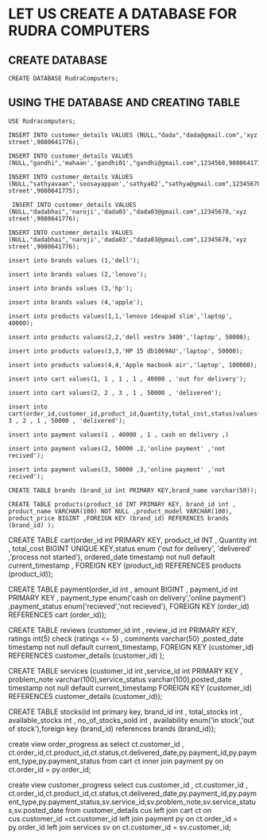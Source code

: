 # LET US CREATE A DATABASE FOR RUDRA COMPUTERS

## CREATE DATABASE
``` mysql
CREATE DATABASE RudraComputers;
```
## USING THE DATABASE AND CREATING TABLE
``` mysql
USE Rudracomputers;
 ```
 ``` mysql
 INSERT INTO customer_details VALUES (NULL,"dada","dada@gmail.com",'xyz street',9080641776);
  ```
 ``` mysql
 INSERT INTO customer_details VALUES (NULL,"gandhi",'mahaan','gandhi01',"gandhi@gmail.com",1234568,9080641774);
  ```
   ``` mysql
 INSERT INTO customer_details VALUES (NULL,"sathyavaan",'soosayappan','sathya02',"sathya@gmail.com",12345678,'xyz street',9080641775);
  ```
 ``` mysql
  INSERT INTO customer_details VALUES (NULL,"dadabhai",'naroji','dada03',"dada03@gmail.com",12345678,'xyz street',9080641776);
  ```
 ``` mysql
 INSERT INTO customer_details VALUES (NULL,"dadabhai",'naroji','dada03',"dada03@gmail.com",12345678,'xyz street',9080641776);
  ```

 ``` mysql
insert into brands values (1,'dell');
 ``` 

 ``` mysql
 insert into brands values (2,'lenovo');
  ```
 ``` mysql
 insert into brands values (3,'hp');
  ```
 ``` mysql
 insert into brands values (4,'apple');
 ```
 ``` mysql
insert into products values(1,1,'lenovo ideapad slim','laptop', 40000);
 ``` 
  ``` mysql
 insert into products values(2,2,'dell vestro 3400','laptop', 50000);
 ``` 
  ``` mysql
 insert into products values(3,3,'HP 15 db1069AU','laptop', 50000);
 ``` 
  ``` mysql
 insert into products values(4,4,'Apple macbook air','laptop', 100000);
 ```

 ``` mysql
insert into cart values(1, 1 , 1 , 1 , 40000 , 'out for delivery');
 ``` 
  ``` mysql
insert into cart values(2, 2 , 3 , 1 , 50000 , 'delivered');
 ``` 

  ``` mysql
insert into cart(order_id,customer_id,product_id,Quantity,total_cost,status)values(3, 3 , 2 , 1 , 50000 , 'delivered');
 ``` 


 ``` mysql
insert into payment values(1 , 40000 , 1 , cash on delivery ,)
 ``` 
  ``` mysql
insert into payment values(2, 50000 ,2,'online payment' ,'not recived');
 ``` 
  ``` mysql
insert into payment values(3, 50000 ,3,'online payment' ,'not recived');
 ``` 

 ``` mysql
CREATE TABLE brands (brand_id int PRIMARY KEY,brand_name varchar(50));
 ``` 

  ``` mysql
CREATE TABLE products(product_id INT PRIMARY KEY, brand_id int , product_name VARCHAR(100) NOT NULL ,product_model VARCHAR(100), product_price BIGINT ,FOREIGN KEY (brand_id) REFERENCES brands (brand_id) );
  ``` 

 CREATE TABLE cart(order_id int PRIMARY KEY, product_id INT , Quantity int , total_cost BIGINT UNIQUE KEY,status enum ('out for delivery', 'delivered' ,'process not started'), ordered_date timestamp not null default current_timestamp , FOREIGN KEY (product_id) REFERENCES products (product_id));

 CREATE TABLE payment(order_id int , amount BIGINT , payment_id int PRIMARY KEY , payment_type enum('cash on delivery','online payment') ,payment_status  enum('recieved','not recieved'), FOREIGN KEY (order_id) REFERENCES cart (order_id));


  CREATE TABLE reviews (customer_id int , review_id int PRIMARY KEY, ratings int(5) check (ratings <= 5) , comments varchar(50) ,posted_date timestamp not null default current_timestamp, FOREIGN KEY (customer_id) REFERENCES customer_details (customer_id) );

 CREATE TABLE services (customer_id int ,service_id int PRIMARY KEY , problem_note varchar(100),service_status varchar(100),posted_date timestamp not null default current_timestamp  FOREIGN KEY (customer_id) REFERENCES customer_details (customer_id));

 CREATE TABLE stocks(id int primary key, brand_id int , total_stocks int , available_stocks int , no_of_stocks_sold int , availability enum('in stock','out of stock'),foreign key (brand_id) references brands (brand_id));                                                                                                                                                                                                                                                                                                                                                                                                                                                                                                                                                                                                                                                                                                                                                                                                                                    



 create view order_progress as select ct.customer_id , ct.order_id,ct.product_id,ct.status,ct.delivered_date,py.payment_id,py.payment_type,py.payment_status from cart ct inner join payment py on ct.order_id = py.order_id;

 create view customer_progress select cus.customer_id , ct.customer_id , ct.order_id,ct.product_id,ct.status,ct.delivered_date,py.payment_id,py.payment_type,py.payment_status,sv.service_id,sv.problem_note,sv.service_status,sv.posted_date from customer_details cus left join cart ct on cus.customer_id =ct.customer_id  left join payment py on ct.order_id = py.order_id left join services sv on ct.customer_id = sv.customer_id;









 
